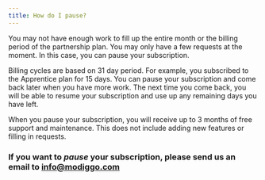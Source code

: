 ```yaml
---
title: How do I pause?
---
```


You may not have enough work to fill up the entire month or the billing period of the partnership plan. You may only have a few requests at the moment. In this case, you can pause your subscription.

Billing cycles are based on 31 day period. For example, you subscribed to the Apprentice plan for 15 days. You can pause your subscription and come back later when you have more work. The next time you come back, you will be able to resume your subscription and use up any remaining days you have left.

When you pause your subscription, you will receive up to 3 months of free support and maintenance. This does not include adding new features or filling in requests.

### If you want to *pause* your subscription, please send us an email to info@modiggo.com